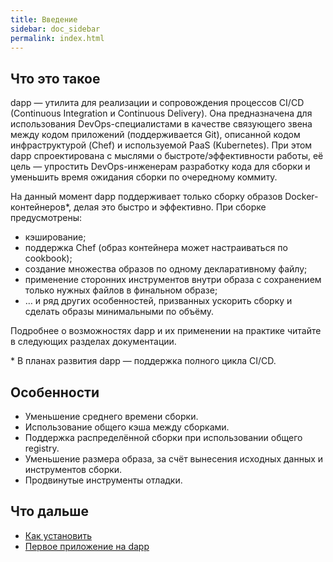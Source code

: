 ```yaml
---
title: Введение
sidebar: doc_sidebar
permalink: index.html
---
```


## Что это такое

dapp — утилита для реализации и сопровождения процессов CI/CD (Continuous Integration и Continuous Delivery). Она предназначена для использования DevOps-специалистами в качестве связующего звена между кодом приложений (поддерживается Git), описанной кодом инфраструктурой (Chef) и используемой PaaS (Kubernetes). При этом dapp спроектирована с мыслями о быстроте/эффективности работы, её цель — упростить DevOps-инженерам разработку кода для сборки и уменьшить время ожидания сборки по очередному коммиту.

На данный момент dapp поддерживает только сборку образов Docker-контейнеров*, делая это быстро и эффективно. При сборке предусмотрены:
* кэширование;
* поддержка Chef (образ контейнера может настраиваться по cookbook);
* создание множества образов по одному декларативному файлу;
* применение сторонних инструментов внутри образа с сохранением только нужных файлов в финальном образе;
* … и ряд других особенностей, призванных ускорить сборку и сделать образы минимальными по объёму.

Подробнее о возможностях dapp и их применении на практике читайте в следующих разделах документации.

\* В планах развития dapp — поддержка полного цикла CI/CD.

## Особенности

* Уменьшение среднего времени сборки.
* Использование общего кэша между сборками.
* Поддержка распределённой сборки при использовании общего registry.
* Уменьшение размера образа, за счёт вынесения исходных данных и инструментов сборки.
* Продвинутые инструменты отладки.

## Что дальше

* [Как установить](installation.html)
* [Первое приложение на dapp](get_started.html)
